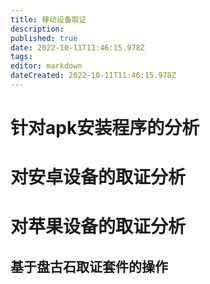 ```yaml
---
title: 移动设备取证
description: 
published: true
date: 2022-10-11T11:46:15.978Z
tags: 
editor: markdown
dateCreated: 2022-10-11T11:46:15.978Z
---
```


# 针对apk安装程序的分析

# 对安卓设备的取证分析

# 对苹果设备的取证分析
## 基于盘古石取证套件的操作

